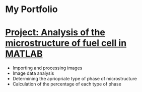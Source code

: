 # My Portfolio



# [Project: Analysis of the microstructure of fuel cell in MATLAB](https://github.com/PawelMichnowicz/matlab_code)
* Importing and processing images 
* Image data analysis 
* Determining the apriopriate type of phase of microstructure
* Calculation of the percentage of each type of phase
